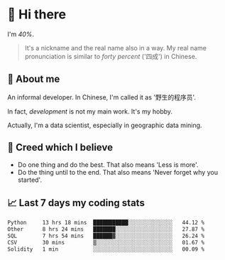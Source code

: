 # 👋 Hi there

I'm *40%*.

> It's a nickname and the real name also in a way.
> My real name pronunciation is similar to *forty percent* ('四成') in Chinese.

## :speech_balloon: About me

An informal developer. In Chinese, I'm called it as '野生的程序员'.

In fact, _development_ is not my main work. It's my hobby.

Actually, I'm a data scientist, especially in geographic data mining.

## :see_no_evil: Creed which I believe

- Do one thing and do the best. That also means 'Less is more'.
- Do the thing until to the end. That also means 'Never forget why you started'.

## :chart_with_upwards_trend: Last 7 days my coding stats

<!--START_SECTION:waka-->

```txt
Python     13 hrs 18 mins  ███████████░░░░░░░░░░░░░░   44.12 %
Other      8 hrs 24 mins   ███████░░░░░░░░░░░░░░░░░░   27.87 %
SQL        7 hrs 54 mins   ██████▓░░░░░░░░░░░░░░░░░░   26.24 %
CSV        30 mins         ▒░░░░░░░░░░░░░░░░░░░░░░░░   01.67 %
Solidity   1 min           ░░░░░░░░░░░░░░░░░░░░░░░░░   00.09 %
```

<!--END_SECTION:waka-->
